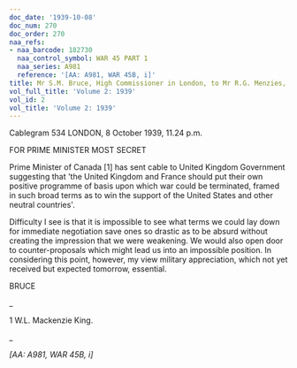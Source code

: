 ```yaml
---
doc_date: '1939-10-08'
doc_num: 270
doc_order: 270
naa_refs:
- naa_barcode: 182730
  naa_control_symbol: WAR 45 PART 1
  naa_series: A981
  reference: '[AA: A981, WAR 45B, i]'
title: Mr S.M. Bruce, High Commissioner in London, to Mr R.G. Menzies, Prime Minister
vol_full_title: 'Volume 2: 1939'
vol_id: 2
vol_title: 'Volume 2: 1939'
---
```


Cablegram 534 LONDON, 8 October 1939, 11.24 p.m.

FOR PRIME MINISTER MOST SECRET

Prime Minister of Canada [1] has sent cable to United Kingdom Government suggesting that 'the United Kingdom and France should put their own positive programme of basis upon which war could be terminated, framed in such broad terms as to win the support of the United States and other neutral countries'.

Difficulty I see is that it is impossible to see what terms we could lay down for immediate negotiation save ones so drastic as to be absurd without creating the impression that we were weakening. We would also open door to counter-proposals which might lead us into an impossible position. In considering this point, however, my view military appreciation, which not yet received but expected tomorrow, essential.

BRUCE

 _

1 W.L. Mackenzie King.

_

 _[AA: A981, WAR 45B, i]_
